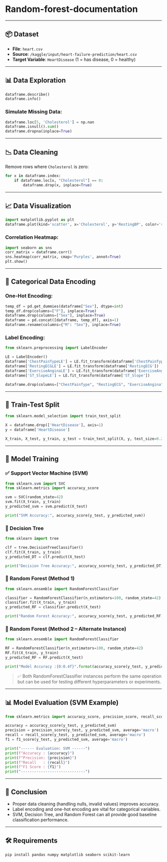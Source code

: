 # Random-forest-documentation


---

## 📦 Dataset

- **File**: `heart.csv`
- **Source**: `/kaggle/input/heart-failure-prediction/heart.csv`
- **Target Variable**: `HeartDisease` (1 = has disease, 0 = healthy)

---

## 📊 Data Exploration

```python
dataframe.describe()
dataframe.info()
```

### Simulate Missing Data:
```python
dataframe.loc[5, 'Cholesterol'] = np.nan
dataframe.isnull().sum()
dataframe.dropna(inplace=True)
```

---

## 📉 Data Cleaning

Remove rows where `Cholesterol` is zero:

```python
for x in dataframe.index:
    if dataframe.loc[x, "Cholesterol"] == 0:
        dataframe.drop(x, inplace=True)
```

---

## 📈 Data Visualization

```python
import matplotlib.pyplot as plt
dataframe.plot(kind='scatter', x='Cholesterol', y='RestingBP', color='red')
```

### Correlation Heatmap:

```python
import seaborn as sns
corr_matrix = dataframe.corr()
sns.heatmap(corr_matrix, cmap='Purples', annot=True)
plt.show()
```

---

## 🔁 Categorical Data Encoding

### One-Hot Encoding:

```python
temp_df = pd.get_dummies(dataframe["Sex"], dtype=int)
temp_df.drop(columns=["F"], inplace=True)
dataframe.drop(columns=["Sex"], inplace=True)
dataframe = pd.concat([dataframe, temp_df], axis=1)
dataframe.rename(columns={"M": "Sex"}, inplace=True)
```

### Label Encoding:

```python
from sklearn.preprocessing import LabelEncoder

LE = LabelEncoder()
dataframe['ChestPainTypeLE'] = LE.fit_transform(dataframe['ChestPainType'])
dataframe['RestingECGLE'] = LE.fit_transform(dataframe['RestingECG'])
dataframe['ExerciseAnginaLE'] = LE.fit_transform(dataframe['ExerciseAngina'])
dataframe['ST_SlopeLE'] = LE.fit_transform(dataframe['ST_Slope'])

dataframe.drop(columns=["ChestPainType", "RestingECG", "ExerciseAngina", "ST_Slope"], inplace=True)
```

---

## 🧪 Train-Test Split

```python
from sklearn.model_selection import train_test_split

X = dataframe.drop(['HeartDisease'], axis=1)
y = dataframe['HeartDisease']

X_train, X_test, y_train, y_test = train_test_split(X, y, test_size=0.2, random_state=0)
```

---

## 🤖 Model Training

### ✅ Support Vector Machine (SVM)

```python
from sklearn.svm import SVC
from sklearn.metrics import accuracy_score

svm = SVC(random_state=42)
svm.fit(X_train, y_train)
y_predicted_svm = svm.predict(X_test)

print("SVM Accuracy:", accuracy_score(y_test, y_predicted_svm))
```

### 🌳 Decision Tree

```python
from sklearn import tree

clf = tree.DecisionTreeClassifier()
clf.fit(X_train, y_train)
y_predicted_DT = clf.predict(X_test)

print("Decision Tree Accuracy:", accuracy_score(y_test, y_predicted_DT))
```

### 🌲 Random Forest (Method 1)

```python
from sklearn.ensemble import RandomForestClassifier

classifier = RandomForestClassifier(n_estimators=100, random_state=42)
classifier.fit(X_train, y_train)
y_predicted_RF = classifier.predict(X_test)

print("Random Forest Accuracy:", accuracy_score(y_test, y_predicted_RF))
```

### 🌲 Random Forest (Method 2 – Alternate Instance)

```python
from sklearn.ensemble import RandomForestClassifier

RF = RandomForestClassifier(n_estimators=100, random_state=42)
RF.fit(X_train, y_train)
y_predicted_RF = RF.predict(X_test)

print("Model Accuracy :{0:0.4f}".format(accuracy_score(y_test, y_predicted_RF)))
```

> ✅ Both RandomForestClassifier instances perform the same operation but can be used for testing different hyperparameters or experiments.

---

## 📊 Model Evaluation (SVM Example)

```python
from sklearn.metrics import accuracy_score, precision_score, recall_score, f1_score

accuracy = accuracy_score(y_test, y_predicted_svm)
precision = precision_score(y_test, y_predicted_svm, average='macro')
recall = recall_score(y_test, y_predicted_svm, average='macro')
f1 = f1_score(y_test, y_predicted_svm, average='macro')

print("------ Evaluation: SVM ------")
print(f"Accuracy : {accuracy}")
print(f"Precision: {precision}")
print(f"Recall   : {recall}")
print(f"F1 Score : {f1}")
print("-----------------------------")
```

---

## 📌 Conclusion

- Proper data cleaning (handling nulls, invalid values) improves accuracy.
- Label encoding and one-hot encoding are vital for categorical variables.
- SVM, Decision Tree, and Random Forest can all provide good baseline classification performance.

---

## 🛠️ Requirements

```bash
pip install pandas numpy matplotlib seaborn scikit-learn
```
